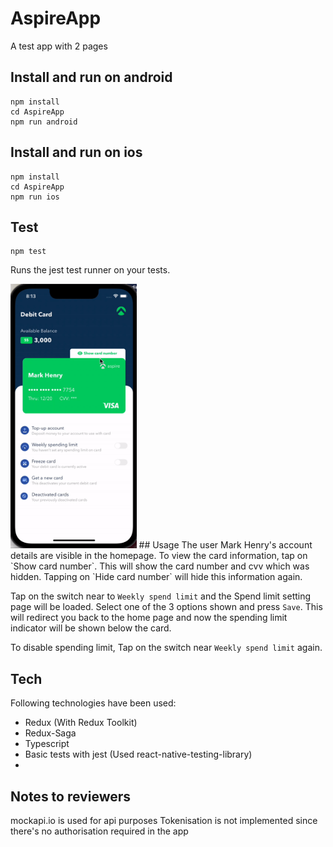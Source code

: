 # AspireApp

A test app with 2 pages

## Install and run on android

```
npm install
cd AspireApp
npm run android
```

## Install and run on ios

```
npm install
cd AspireApp
npm run ios
```

## Test

```
npm test
```

Runs the jest test runner on your tests.

<img src="aspire.gif" alt="demo" width="40%"/>
## Usage
The user Mark Henry's account details are visible in the homepage. 
To view the card information, tap on `Show card number`. This will show the card number and cvv which was hidden. Tapping on `Hide card number` will hide this information again.

Tap on the switch near to `Weekly spend limit` and the Spend limit setting page will be loaded. Select one of the 3 options shown and press `Save`. This will redirect you back to the home page and now the spending limit indicator will be shown below the card.

To disable spending limit, Tap on the switch near `Weekly spend limit` again.

## Tech

Following technologies have been used:

- Redux (With Redux Toolkit)
- Redux-Saga
- Typescript
- Basic tests with jest (Used react-native-testing-library)
-

## Notes to reviewers

mockapi.io is used for api purposes
Tokenisation is not implemented since there's no authorisation required in the app
